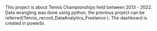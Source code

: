 This project is about Tennis Championships held between 2013 - 2022. Data wrangling was done using python, the previous project can be referred(Tennis_record_DataAnalytics_Freelance ). The dashboard is created in powerbi.
